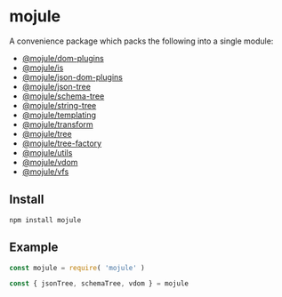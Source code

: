 # mojule

A convenience package which packs the following into a single module:

- [@mojule/dom-plugins](https://github.com/mojule/dom-plugins)
- [@mojule/is](https://github.com/mojule/is)
- [@mojule/json-dom-plugins](https://github.com/mojule/json-dom-plugins)
- [@mojule/json-tree](https://github.com/mojule/json-tree)
- [@mojule/schema-tree](https://github.com/mojule/schema-tree)
- [@mojule/string-tree](https://github.com/mojule/string-tree)
- [@mojule/templating](https://github.com/mojule/templating)
- [@mojule/transform](https://github.com/mojule/transform)
- [@mojule/tree](https://github.com/mojule/tree)
- [@mojule/tree-factory](https://github.com/mojule/tree-factory)
- [@mojule/utils](https://github.com/mojule/utils)
- [@mojule/vdom](https://github.com/mojule/vdom)
- [@mojule/vfs](https://github.com/mojule/vfs)

## Install

`npm install mojule`

## Example

```javascript
const mojule = require( 'mojule' )

const { jsonTree, schemaTree, vdom } = mojule
```